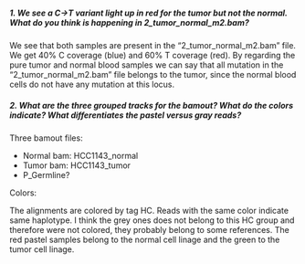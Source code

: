 ##### 1. We see a C→T variant light up in red for the tumor but not the normal. What do you think is happening in 2_tumor_normal_m2.bam?

We see that both samples are present in the “2_tumor_normal_m2.bam” file. We get 40% C coverage (blue) and 60% T coverage (red). By regarding the pure tumor and normal blood samples we can say that all mutation in the “2_tumor_normal_m2.bam” file belongs to the tumor, since the normal blood cells do not have any mutation at this locus. 

##### 2. What are the three grouped tracks for the bamout? What do the colors indicate? What differentiates the pastel versus gray reads?

Three bamout files:
- Normal bam: HCC1143_normal
-	Tumor bam: HCC1143_tumor
- P_Germline?

Colors: 

The alignments are colored by tag HC. Reads with the same color indicate same haplotype. I think the grey ones does not belong to this HC group and therefore were not colored, they probably belong to some references. The red pastel samples belong to the normal cell linage and the green to the tumor cell linage.
